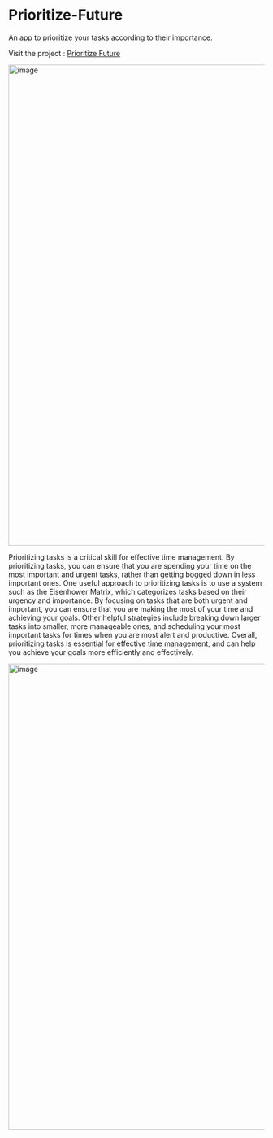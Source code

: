 # Prioritize-Future
An app to prioritize your tasks according to their importance. 

Visit the project :  [Prioritize Future](https://mdmubashirahmedwebsite.on.drv.tw/pf/)

<img width="946" alt="image" src="https://user-images.githubusercontent.com/86532549/224589951-94d36aea-4b26-4d5e-a360-c3c91d7082a7.png">


Prioritizing tasks is a critical skill for effective time management. By prioritizing tasks, you can ensure that you are spending your time on the most important and 
urgent tasks, rather than getting bogged down in less important ones. One useful approach to prioritizing tasks is to use a system such as the Eisenhower Matrix, which 
categorizes tasks based on their urgency and importance. By focusing on tasks that are both urgent and important, you can ensure that you are making the most of your 
time and achieving your goals. Other helpful strategies include breaking down larger tasks into smaller, more manageable ones, and scheduling your most important tasks 
for times when you are most alert and productive. Overall, prioritizing tasks is essential for effective time management, and can help you achieve your goals more 
efficiently and effectively.

<img width="917" alt="image" src="https://user-images.githubusercontent.com/86532549/224590097-47aa2d58-67ea-4ac1-8c5d-9b8d95aba0af.png">

